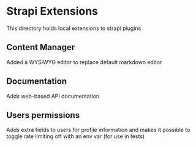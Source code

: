 # Strapi Extensions
This directory holds local extensions to strapi plugins

## Content Manager
Added a WYSIWYG editor to replace default markdown editor

## Documentation
Adds web-based API documentation

## Users permissions
Adds extra fields to users for profile information and 
makes it possible to toggle rate limiting off with an env var (for use in tests)
